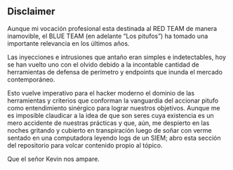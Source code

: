 ## Disclaimer

Aunque mi vocación profesional esta destinada al RED TEAM de manera inamovible, el BLUE TEAM (en adelante “Los pitufos”) ha tomado una importante relevancia en los últimos años.

Las inyecciones e intrusiones que antaño eran simples e indetectables, hoy se han vuelto uno con el olvido debido a la incontable cantidad de herramientas de defensa de perímetro y endpoints que inunda el mercado contemporáneo.

Esto vuelve imperativo para el hacker moderno el dominio de las herramientas y criterios que conforman la vanguardia del accionar pitufo como entendimiento sinérgico para lograr nuestros objetivos.
Aunque me es imposible claudicar a la idea de que son seres cuya existencia es un mero accidente de nuestras prácticas y que, aún, me despierto en las noches gritando y cubierto en transpiración luego de soñar con verme sentado en una computadora leyendo logs de un SIEM; 
abro esta sección del repositorio para volcar contenido propio al tópico.

Que el señor Kevin nos ampare.
